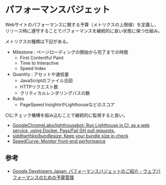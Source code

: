 # パフォーマンスバジェット

Webサイトのパフォーマンスに関する予算（メトリクスの上限値）を定義し、リリース時に遵守することでパフォーマンスを継続的に良い状態に保つ仕組み。

メトリクスの種類は下記がある。

- Milestone : ページローディングの開始から完了までの時間
  - First Contentful Paint
  - Time to Interactive
  - Speed Index
- Quantity : アセットや通信量
  - JavaScriptのファイル合図
  - HTTPリクエスト数
  - クリティカルレンダリングパスの数
- Rules
  - PageSpeed InsightsやLighthouseなどのスコア

CIにチェック機構を組み込むことで継続的に監視すると良い。

- [GoogleChromeLabs/lighthousebot: Run Lighthouse in CI, as a web service, using Docker. Pass/Fail GH pull requests.](https://github.com/GoogleChromeLabs/lighthousebot)
- [siddharthkp/bundlesize: Keep your bundle size in check](https://github.com/siddharthkp/bundlesize)
- [SpeedCurve: Monitor front-end performance](https://speedcurve.com/)

## 参考

- [Google Developers Japan: パフォーマンスバジェットのご紹介 - ウェブパフォーマンスのための予算管理](https://developers-jp.googleblog.com/2019/03/blog-post_15.html)
